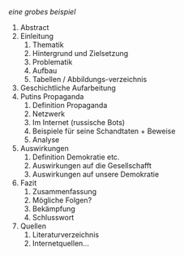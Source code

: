*eine grobes beispiel*

1. Abstract 
2. Einleitung 
    1. Thematik 
    2. Hintergrund und Zielsetzung 
    3. Problematik 
    4. Aufbau 
    5. Tabellen / Abbildungs-verzeichnis 
3. Geschichtliche Aufarbeitung 
4. Putins Propaganda 
    1. Definition Propaganda 
    2. Netzwerk 
    3. Im Internet (russische Bots) 
    4. Beispiele für seine Schandtaten + Beweise 
    5. Analyse 
5. Auswirkungen  
    1. Definition Demokratie etc. 
    2. Auswirkungen auf die Gesellschafft  
    3. Auswirkungen auf unsere Demokratie 
6. Fazit
    1. Zusammenfassung 
    2. Mögliche Folgen? 
    3. Bekämpfung 
    4. Schlusswort 
7. Quellen 
    1. Literaturverzeichnis 
    2. Internetquellen... 
